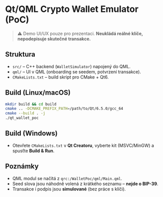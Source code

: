 # Qt/QML Crypto Wallet Emulator (PoC)

> ⚠️ Demo UI/UX pouze pro prezentaci. **Neukládá reálné klíče, nepodepisuje skutečné transakce.**

## Struktura
- `src/` – C++ backend (`WalletSimulator`) napojený do QML.
- `qml/` – UI v QML (onboarding se seedem, potvrzení transakce).
- `CMakeLists.txt` – build skript pro CMake + Qt6.

## Build (Linux/macOS)
```bash
mkdir build && cd build
cmake .. -DCMAKE_PREFIX_PATH=/path/to/Qt/6.5.0/gcc_64
cmake --build . -j
./qt_wallet_poc
```

## Build (Windows)
- Otevřete `CMakeLists.txt` v **Qt Creatoru**, vyberte kit (MSVC/MinGW) a spusťte **Build & Run**.

## Poznámky
- QML modul se načítá z `qrc:/WalletPoc/qml/Main.qml`.
- Seed slova jsou náhodně volená z krátkého seznamu – **nejde o BIP-39**.
- Transakce i podpis jsou **simulované** (bez práce s klíči).